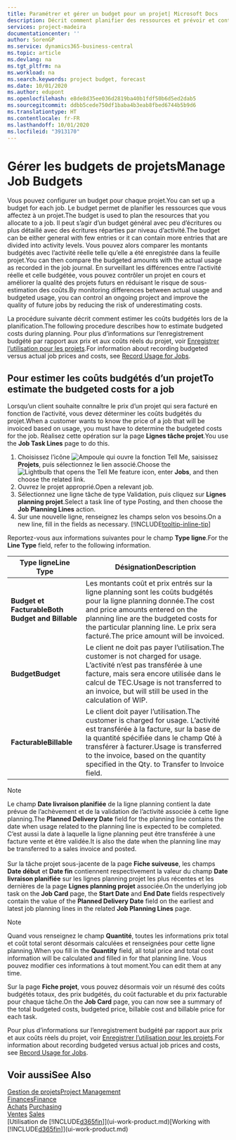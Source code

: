```yaml
---
title: Paramétrer et gérer un budget pour un projet| Microsoft Docs
description: Décrit comment planifier des ressources et prévoir et contrôler les coûts d’un projet en définissant un budget pour chaque projet.
services: project-madeira
documentationcenter: ''
author: SorenGP
ms.service: dynamics365-business-central
ms.topic: article
ms.devlang: na
ms.tgt_pltfrm: na
ms.workload: na
ms.search.keywords: project budget, forecast
ms.date: 10/01/2020
ms.author: edupont
ms.openlocfilehash: e8de8d35ee036d2819ba40b1fdf50b6d5ed2dab5
ms.sourcegitcommit: ddbb5cede750df1baba4b3eab8fbed6744b5b9d6
ms.translationtype: HT
ms.contentlocale: fr-FR
ms.lasthandoff: 10/01/2020
ms.locfileid: "3913170"
---
```

# <a name="manage-job-budgets"></a><span data-ttu-id="00877-103">Gérer les budgets de projets</span><span class="sxs-lookup"><span data-stu-id="00877-103">Manage Job Budgets</span></span>
<span data-ttu-id="00877-104">Vous pouvez configurer un budget pour chaque projet.</span><span class="sxs-lookup"><span data-stu-id="00877-104">You can set up a budget for each job.</span></span> <span data-ttu-id="00877-105">Le budget permet de planifier les ressources que vous affectez à un projet.</span><span class="sxs-lookup"><span data-stu-id="00877-105">The budget is used to plan the resources that you allocate to a job.</span></span> <span data-ttu-id="00877-106">Il peut s’agir d’un budget général avec peu d’écritures ou plus détaillé avec des écritures réparties par niveau d’activité.</span><span class="sxs-lookup"><span data-stu-id="00877-106">The budget can be either general with few entries or it can contain more entries that are divided into activity levels.</span></span> <span data-ttu-id="00877-107">Vous pouvez alors comparer les montants budgétés avec l’activité réelle telle qu’elle a été enregistrée dans la feuille projet.</span><span class="sxs-lookup"><span data-stu-id="00877-107">You can then compare the budgeted amounts with the actual usage as recorded in the job journal.</span></span> <span data-ttu-id="00877-108">En surveillant les différences entre l’activité réelle et celle budgétée, vous pouvez contrôler un projet en cours et améliorer la qualité des projets futurs en réduisant le risque de sous-estimation des coûts.</span><span class="sxs-lookup"><span data-stu-id="00877-108">By monitoring differences between actual usage and budgeted usage, you can control an ongoing project and improve the quality of future jobs by reducing the risk of underestimating costs.</span></span>

<span data-ttu-id="00877-109">La procédure suivante décrit comment estimer les coûts budgétés lors de la planification.</span><span class="sxs-lookup"><span data-stu-id="00877-109">The following procedure describes how to estimate budgeted costs during planning.</span></span> <span data-ttu-id="00877-110">Pour plus d’informations sur l’enregistrement budgété par rapport aux prix et aux coûts réels du projet, voir [Enregistrer l’utilisation pour les projets](projects-how-record-job-usage.md).</span><span class="sxs-lookup"><span data-stu-id="00877-110">For information about recording budgeted versus actual job prices and costs, see [Record Usage for Jobs](projects-how-record-job-usage.md).</span></span>  

## <a name="to-estimate-the-budgeted-costs-for-a-job"></a><a name="JobBudgetCosts"></a> <span data-ttu-id="00877-111">Pour estimer les coûts budgétés d’un projet</span><span class="sxs-lookup"><span data-stu-id="00877-111">To estimate the budgeted costs for a job</span></span>
<span data-ttu-id="00877-112">Lorsqu’un client souhaite connaître le prix d’un projet qui sera facturé en fonction de l’activité, vous devez déterminer les coûts budgétés du projet.</span><span class="sxs-lookup"><span data-stu-id="00877-112">When a customer wants to know the price of a job that will be invoiced based on usage, you must have to determine the budgeted costs for the job.</span></span> <span data-ttu-id="00877-113">Réalisez cette opération sur la page **Lignes tâche projet**.</span><span class="sxs-lookup"><span data-stu-id="00877-113">You use the **Job Task Lines** page to do this.</span></span>

1. <span data-ttu-id="00877-114">Choisissez l’icône ![Ampoule qui ouvre la fonction Tell Me](media/ui-search/search_small.png "Dites-moi ce que vous voulez faire"), saisissez **Projets**, puis sélectionnez le lien associé.</span><span class="sxs-lookup"><span data-stu-id="00877-114">Choose the ![Lightbulb that opens the Tell Me feature](media/ui-search/search_small.png "Tell me what you want to do") icon, enter **Jobs**, and then choose the related link.</span></span>  
2. <span data-ttu-id="00877-115">Ouvrez le projet approprié.</span><span class="sxs-lookup"><span data-stu-id="00877-115">Open a relevant job.</span></span>
3. <span data-ttu-id="00877-116">Sélectionnez une ligne tâche de type Validation, puis cliquez sur **Lignes planning projet**.</span><span class="sxs-lookup"><span data-stu-id="00877-116">Select a task line of type Posting, and then choose the **Job Planning Lines** action.</span></span>
4. <span data-ttu-id="00877-117">Sur une nouvelle ligne, renseignez les champs selon vos besoins.</span><span class="sxs-lookup"><span data-stu-id="00877-117">On a new line, fill in the fields as necessary.</span></span> [!INCLUDE[tooltip-inline-tip](includes/tooltip-inline-tip_md.md)]   

<span data-ttu-id="00877-118">Reportez-vous aux informations suivantes pour le champ **Type ligne**.</span><span class="sxs-lookup"><span data-stu-id="00877-118">For the **Line Type** field, refer to the following information.</span></span>  

| <span data-ttu-id="00877-119">Type ligne</span><span class="sxs-lookup"><span data-stu-id="00877-119">Line Type</span></span> | <span data-ttu-id="00877-120">Désignation</span><span class="sxs-lookup"><span data-stu-id="00877-120">Description</span></span> |
| --- | --- |
| <span data-ttu-id="00877-121">**Budget et Facturable**</span><span class="sxs-lookup"><span data-stu-id="00877-121">**Both Budget and Billable**</span></span> |<span data-ttu-id="00877-122">Les montants coût et prix entrés sur la ligne planning sont les coûts budgétés pour la ligne planning donnée.</span><span class="sxs-lookup"><span data-stu-id="00877-122">The cost and price amounts entered on the planning line are the budgeted costs for the particular planning line.</span></span> <span data-ttu-id="00877-123">Le prix sera facturé.</span><span class="sxs-lookup"><span data-stu-id="00877-123">The price amount will be invoiced.</span></span> |
| <span data-ttu-id="00877-124">**Budget**</span><span class="sxs-lookup"><span data-stu-id="00877-124">**Budget**</span></span> |<span data-ttu-id="00877-125">Le client ne doit pas payer l’utilisation.</span><span class="sxs-lookup"><span data-stu-id="00877-125">The customer is not charged for usage.</span></span> <span data-ttu-id="00877-126">L’activité n’est pas transférée à une facture, mais sera encore utilisée dans le calcul de TEC.</span><span class="sxs-lookup"><span data-stu-id="00877-126">Usage is not transferred to an invoice, but will still be used in the calculation of WIP.</span></span> |
| <span data-ttu-id="00877-127">**Facturable**</span><span class="sxs-lookup"><span data-stu-id="00877-127">**Billable**</span></span> |<span data-ttu-id="00877-128">Le client doit payer l’utilisation.</span><span class="sxs-lookup"><span data-stu-id="00877-128">The customer is charged for usage.</span></span> <span data-ttu-id="00877-129">L’activité est transférée à la facture, sur la base de la quantité spécifiée dans le champ Qté à transférer à facturer.</span><span class="sxs-lookup"><span data-stu-id="00877-129">Usage is transferred to the invoice, based on the quantity specified in the Qty. to Transfer to Invoice field.</span></span> |

> [!NOTE]  
> <span data-ttu-id="00877-130">Le champ **Date livraison planifiée** de la ligne planning contient la date prévue de l’achèvement et de la validation de l’activité associée à cette ligne planning.</span><span class="sxs-lookup"><span data-stu-id="00877-130">The **Planned Delivery Date** field for the planning line contains the date when usage related to the planning line is expected to be completed.</span></span> <span data-ttu-id="00877-131">C’est aussi la date à laquelle la ligne planning peut être transférée à une facture vente et être validée.</span><span class="sxs-lookup"><span data-stu-id="00877-131">It is also the date when the planning line may be transferred to a sales invoice and posted.</span></span> <br /><br /> <span data-ttu-id="00877-132">Sur la tâche projet sous-jacente de la page **Fiche suiveuse**, les champs **Date début** et **Date fin** contiennent respectivement la valeur du champ **Date livraison planifiée** sur les lignes planning projet les plus récentes et les dernières de la page **Lignes planning projet** associée.</span><span class="sxs-lookup"><span data-stu-id="00877-132">On the underlying job task on the **Job Card** page, the **Start Date** and **End Date** fields respectively contain the value of the **Planned Delivery Date** field on the earliest and latest job planning lines in the related **Job Planning Lines** page.</span></span>

> [!NOTE]  
>   <span data-ttu-id="00877-133">Quand vous renseignez le champ **Quantité**, toutes les informations prix total et coût total seront désormais calculées et renseignées pour cette ligne planning.</span><span class="sxs-lookup"><span data-stu-id="00877-133">When you fill in the **Quantity** field, all total price and total cost information will be calculated and filled in for that planning line.</span></span> <span data-ttu-id="00877-134">Vous pouvez modifier ces informations à tout moment.</span><span class="sxs-lookup"><span data-stu-id="00877-134">You can edit them at any time.</span></span>

<span data-ttu-id="00877-135">Sur la page **Fiche projet**, vous pouvez désormais voir un résumé des coûts budgétés totaux, des prix budgétés, du coût facturable et du prix facturable pour chaque tâche.</span><span class="sxs-lookup"><span data-stu-id="00877-135">On the **Job Card** page, you can now see a summary of the total budgeted costs, budgeted price, billable cost and billable price for each task.</span></span>

<span data-ttu-id="00877-136">Pour plus d’informations sur l’enregistrement budgété par rapport aux prix et aux coûts réels du projet, voir [Enregistrer l’utilisation pour les projets](projects-how-record-job-usage.md).</span><span class="sxs-lookup"><span data-stu-id="00877-136">For information about recording budgeted versus actual job prices and costs, see [Record Usage for Jobs](projects-how-record-job-usage.md).</span></span>

## <a name="see-also"></a><span data-ttu-id="00877-137">Voir aussi</span><span class="sxs-lookup"><span data-stu-id="00877-137">See Also</span></span>
[<span data-ttu-id="00877-138">Gestion de projets</span><span class="sxs-lookup"><span data-stu-id="00877-138">Project Management</span></span>](projects-manage-projects.md)  
[<span data-ttu-id="00877-139">Finances</span><span class="sxs-lookup"><span data-stu-id="00877-139">Finance</span></span>](finance.md)  
<span data-ttu-id="00877-140">[Achats](purchasing-manage-purchasing.md)       </span><span class="sxs-lookup"><span data-stu-id="00877-140">[Purchasing](purchasing-manage-purchasing.md)       </span></span>  
<span data-ttu-id="00877-141">[Ventes](sales-manage-sales.md)    </span><span class="sxs-lookup"><span data-stu-id="00877-141">[Sales](sales-manage-sales.md)    </span></span>  
<span data-ttu-id="00877-142">[Utilisation de [!INCLUDE[d365fin](includes/d365fin_md.md)]](ui-work-product.md)</span><span class="sxs-lookup"><span data-stu-id="00877-142">[Working with [!INCLUDE[d365fin](includes/d365fin_md.md)]](ui-work-product.md)</span></span>  
